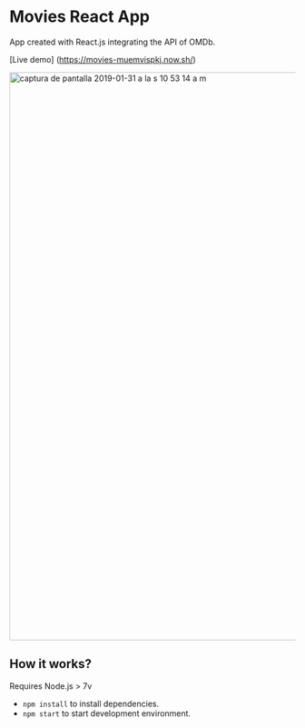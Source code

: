 # Movies React App

App created with React.js integrating the API of OMDb. 

[Live demo] (https://movies-muemvispkj.now.sh/)

<img width="1000" alt="captura de pantalla 2019-01-31 a la s 10 53 14 a m" src="https://user-images.githubusercontent.com/45129753/52066604-e4519100-2546-11e9-8c44-8d396b11321d.png">


## How it works?

Requires Node.js > 7v 

* `npm install` to install dependencies.
* `npm start` to start development environment.


